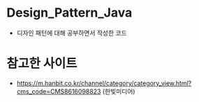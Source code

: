 # Design_Pattern_Java

 * 디자인 패턴에 대해 공부하면서 작성한 코드


# 참고한 사이트
  * https://m.hanbit.co.kr/channel/category/category_view.html?cms_code=CMS8616098823 
 (한빛미디어)
